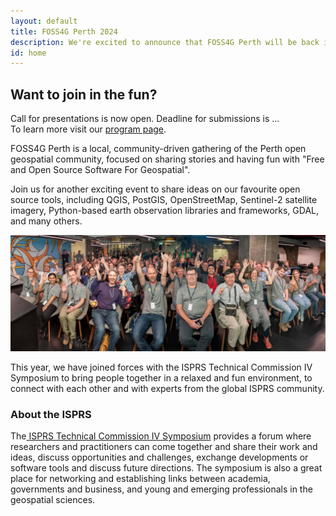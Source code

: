 ```yaml
---
layout: default
title: FOSS4G Perth 2024
description: We're excited to announce that FOSS4G Perth will be back in October 2024, in conjunction with the ISPRS TC IV Mid-term Symposium in Fremantle!
id: home
---
```


<div class="home">
    <div class="news-box-wrapper">
      <div class="news-box">
        <h2>Want to join in the fun?</h2>
        <div>Call for presentations is now open. Deadline for submissions is ...</div> 
        <div>To learn more visit our <a href="">program page</a>.</div>
      </div>
    </div>
  <div class="main-content">
    <div class="">
      <div>
        <p>FOSS4G Perth is a local, community-driven gathering of the Perth open geospatial community, focused on sharing stories and having fun with "Free and Open Source Software For Geospatial".</p> 
        <p>Join us for another exciting event to share ideas on our favourite open source tools, including QGIS, PostGIS, OpenStreetMap, Sentinel-2 satellite imagery, Python-based earth observation libraries and frameworks, GDAL, and many others.</p>
        <img src="/assets/img/FOSS4G-SotM-2021b_smaller.jpg" />
        <p>This year, we have joined forces with the <span class="bold">ISPRS Technical Commission IV Symposium</span> to bring people together in a relaxed and fun environment, to connect with each other and with experts from the global ISPRS community.
        </p>
      </div>
    <div>
    <h3>About the ISPRS</h3>
    <div>
      The<a href="https://www.isprs.org/tc4-symposium2024/" target="_blank"> ISPRS Technical Commission IV Symposium</a> provides a forum where researchers and practitioners can come together and share their work and ideas, discuss opportunities and challenges, exchange developments or software tools and discuss future directions. The symposium is also a great place for networking and establishing links between academia, governments and business, and young and emerging professionals in the geospatial sciences.
    </div>
  </div>
</div>
